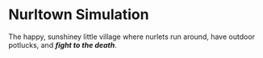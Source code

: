 # Nurltown Simulation
The happy, sunshiney little village where nurlets run around, have outdoor potlucks, and **_fight to the death_**.
